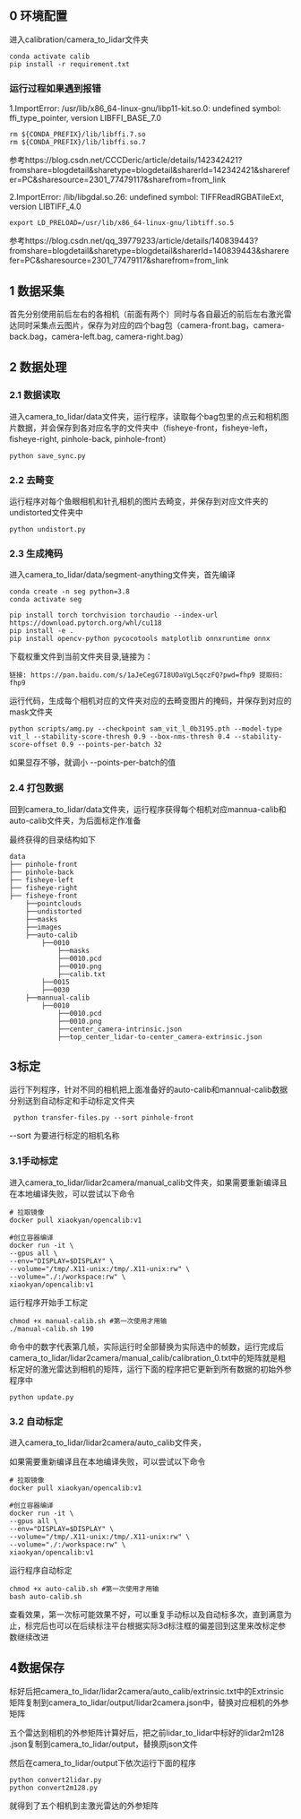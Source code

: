 ## 0 环境配置

进入calibration/camera_to_lidar文件夹

```
conda activate calib
pip install -r requirement.txt
```



### **运行过程如果遇到报错**

1.ImportError: /usr/lib/x86_64-linux-gnu/libp11-kit.so.0: undefined symbol: ffi_type_pointer, version LIBFFI_BASE_7.0

```
rm ${CONDA_PREFIX}/lib/libffi.7.so
rm ${CONDA_PREFIX}/lib/libffi.so.7
```

参考https://blog.csdn.net/CCCDeric/article/details/142342421?fromshare=blogdetail&sharetype=blogdetail&sharerId=142342421&sharerefer=PC&sharesource=2301_77479117&sharefrom=from_link

2.ImportError: /lib/libgdal.so.26: undefined symbol: TIFFReadRGBATileExt, version LIBTIFF_4.0

```
export LD_PRELOAD=/usr/lib/x86_64-linux-gnu/libtiff.so.5
```

参考https://blog.csdn.net/qq_39779233/article/details/140839443?fromshare=blogdetail&sharetype=blogdetail&sharerId=140839443&sharerefer=PC&sharesource=2301_77479117&sharefrom=from_link



## 1 数据采集

首先分别使用前后左右的各相机（前面有两个）同时与各自最近的前后左右激光雷达同时采集点云图片，保存为对应的四个bag包（camera-front.bag，camera-back.bag，camera-left.bag, camera-right.bag）

## 2 数据处理

### 2.1 数据读取

进入camera_to_lidar/data文件夹，运行程序，读取每个bag包里的点云和相机图片数据，并会保存到各对应名字的文件夹中（fisheye-front，fisheye-left，fisheye-right, pinhole-back, pinhole-front）

```
python save_sync.py
```

### 2.2 去畸变

运行程序对每个鱼眼相机和针孔相机的图片去畸变，并保存到对应文件夹的undistorted文件夹中

```
python undistort.py
```

### 2.3 生成掩码

进入camera_to_lidar/data/segment-anything文件夹，首先编译

```
conda create -n seg python=3.8
conda activate seg

pip install torch torchvision torchaudio --index-url https://download.pytorch.org/whl/cu118
pip install -e .
pip install opencv-python pycocotools matplotlib onnxruntime onnx
```

下载权重文件到当前文件夹目录,链接为：

```
链接: https://pan.baidu.com/s/1aJeCegG7I8UOaVgL5qczFQ?pwd=fhp9 提取码: fhp9 
```

运行代码，生成每个相机对应的文件夹对应的去畸变图片的掩码，并保存到对应的mask文件夹

```
python scripts/amg.py --checkpoint sam_vit_l_0b3195.pth --model-type vit_l --stability-score-thresh 0.9 --box-nms-thresh 0.4 --stability-score-offset 0.9 --points-per-batch 32
```

如果显存不够，就调小 --points-per-batch的值

### 2.4 打包数据

回到camera_to_lidar/data文件夹，运行程序获得每个相机对应mannua-calib和auto-calib文件夹，为后面标定作准备

最终获得的目录结构如下

```
data
├── pinhole-front
├── pinhole-back
├── fisheye-left
├── fisheye-right
├── fisheye-front
	├──pointclouds
	├──undistorted
	├──masks
	├──images
	├──auto-calib
		├──0010
			├──masks
			├──0010.pcd
			├──0010.png
			├──calib.txt
		├──0015
		├──0030
	├──mannual-calib
		├──0010
			├──0010.pcd
			├──0010.png
			├──center_camera-intrinsic.json
			├──top_center_lidar-to-center_camera-extrinsic.json

```


## 3标定

运行下列程序，针对不同的相机把上面准备好的auto-calib和mannual-calib数据分别送到自动标定和手动标定文件夹

```
 python transfer-files.py --sort pinhole-front
```

--sort 为要进行标定的相机名称

### 3.1手动标定

进入camera_to_lidar/lidar2camera/manual_calib文件夹，如果需要重新编译且在本地编译失败，可以尝试以下命令

```
# 拉取镜像
docker pull xiaokyan/opencalib:v1

#创立容器编译
docker run -it \
--gpus all \
--env="DISPLAY=$DISPLAY" \
--volume="/tmp/.X11-unix:/tmp/.X11-unix:rw" \
--volume="./:/workspace:rw" \
xiaokyan/opencalib:v1
```

运行程序开始手工标定

```
chmod +x manual-calib.sh #第一次使用才用输
./manual-calib.sh 190
```

命令中的数字代表第几帧，实际运行时全部替换为实际选中的帧数，运行完成后camera_to_lidar/lidar2camera/manual_calib/calibration_0.txt中的矩阵就是粗标定好的激光雷达到相机的矩阵，运行下面的程序把它更新到所有数据的初始外参程序中

```
python update.py
```

### 3.2 自动标定

进入camera_to_lidar/lidar2camera/auto_calib文件夹，

如果需要重新编译且在本地编译失败，可以尝试以下命令

```
# 拉取镜像
docker pull xiaokyan/opencalib:v1

#创立容器编译
docker run -it \
--gpus all \
--env="DISPLAY=$DISPLAY" \
--volume="/tmp/.X11-unix:/tmp/.X11-unix:rw" \
--volume="./:/workspace:rw" \
xiaokyan/opencalib:v1
```

运行程序自动标定

```
chmod +x auto-calib.sh #第一次使用才用输
bash auto-calib.sh
```

查看效果，第一次标可能效果不好，可以重复手动标以及自动标多次，直到满意为止，标完后也可以在后续标注平台根据实际3d标注框的偏差回到这里来改标定参数继续改进

## 4数据保存

标好后把camera_to_lidar/lidar2camera/auto_calib/extrinsic.txt中的Extrinsic矩阵复制到camera_to_lidar/output/lidar2camera.json中，替换对应相机的外参矩阵

五个雷达到相机的外参矩阵计算好后，把之前lidar_to_lidar中标好的lidar2m128 .json复制到camera_to_lidar/output，替换原json文件

然后在camera_to_lidar/output下依次运行下面的程序

```
python convert2lidar.py
python convert2m128.py
```

就得到了五个相机到主激光雷达的外参矩阵

